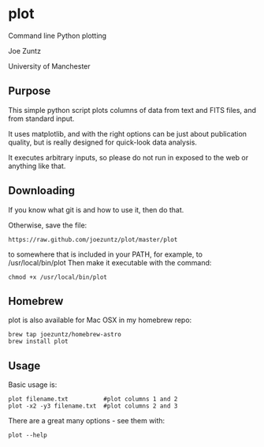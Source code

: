 plot
====

Command line Python plotting

Joe Zuntz

University of Manchester

Purpose
-------

This simple python script plots columns of data from text and FITS files,
and from standard input.

It uses matplotlib, and with the right options can be just about publication
quality, but is really designed for quick-look data analysis.

It executes arbitrary inputs, so please do not run in exposed to the web or 
anything like that.

Downloading
-----------
If you know what git is and how to use it, then do that.

Otherwise, save the file:

    https://raw.github.com/joezuntz/plot/master/plot

to somewhere that is included in your PATH, for example, to /usr/local/bin/plot
Then make it executable with the command:

    chmod +x /usr/local/bin/plot

Homebrew
--------
plot is also available for Mac OSX in my homebrew repo:

    brew tap joezuntz/homebrew-astro
    brew install plot


Usage
-----

Basic usage is:

    plot filename.txt          #plot columns 1 and 2
    plot -x2 -y3 filename.txt  #plot columns 2 and 3

There are a great many options - see them with:

    plot --help

